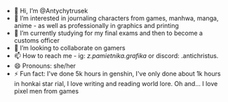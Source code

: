 - 👋 Hi, I’m @Antychytrusek
- 👀 I’m interested in journaling characters from games, manhwa, manga, anime - as well as professionally in graphics and printing
- 🌱 I’m currently studying for my final exams and then to become a customs officer
- 💞️ I’m looking to collaborate on gamers 
- 📫 How to reach me - ig: _z.pamietnika.grafika_ or discord: .antichristus.
- 😄 Pronouns: she/her
- ⚡ Fun fact: I've done 5k hours in genshin, I've only done about 1k hours in honkai star rial, I love writing and reading world lore. Oh and... I love pixel men from games

<!---
Antychytrusek/Antychytrusek is a ✨ special ✨ repository because its `README.md` (this file) appears on your GitHub profile.
You can click the Preview link to take a look at your changes.
--->
